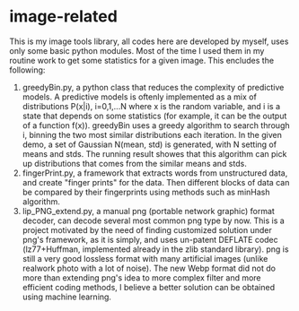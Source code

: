 # image-related
This is my image tools library, all codes here are developed by myself, uses only some basic python modules. Most of the time I used them in my routine work to get some statistics for a given image. This encludes the following:
1. greedyBin.py,  a python class that reduces the complexity of predictive models. A predictive models is oftenly implemented as a mix of distributions P(x|i), i=0,1,...N where x is the random variable, and i is a state that depends on some statistics (for example, it can be the output of a function f(x)). greedyBin uses a greedy algorithm to search through i, binning the two most similar distributions each iteration. In the given demo, a set of Gaussian N(mean, std) is generated, with N setting of means and stds. The running result showes that this algorithm can pick up distributions that comes from the similar means and stds.
2. fingerPrint.py, a framework that extracts words from unstructured data, and create "finger prints" for the data. Then different blocks of data can be compared by their fingerprints using methods such as minHash algorithm. 
3. lip_PNG_extend.py, a manual png (portable network graphic) format decoder, can decode several most common png type by now. This is a project motivated by the need of finding customized solution under png's framework, as it is simply, and uses un-patent DEFLATE codec (lz77+Huffman, implemented already in the zlib standard library). png is still a very good lossless format with many artificial images (unlike realwork photo with a lot of noise). The new Webp format did not do more than extending png's idea to more complex filter and more efficient coding methods, I believe a better solution can be obtained using machine learning. 
